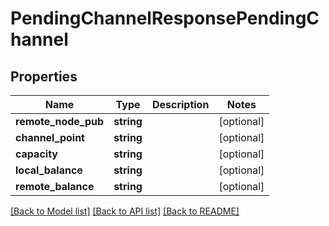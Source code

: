 # PendingChannelResponsePendingChannel

## Properties
Name | Type | Description | Notes
------------ | ------------- | ------------- | -------------
**remote_node_pub** | **string** |  | [optional] 
**channel_point** | **string** |  | [optional] 
**capacity** | **string** |  | [optional] 
**local_balance** | **string** |  | [optional] 
**remote_balance** | **string** |  | [optional] 

[[Back to Model list]](../README.md#documentation-for-models) [[Back to API list]](../README.md#documentation-for-api-endpoints) [[Back to README]](../README.md)


